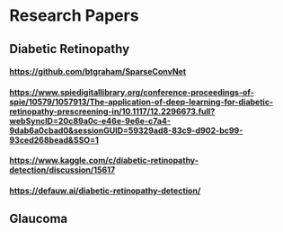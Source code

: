 # Research Papers

## Diabetic Retinopathy

#### https://github.com/btgraham/SparseConvNet

#### https://www.spiedigitallibrary.org/conference-proceedings-of-spie/10579/1057913/The-application-of-deep-learning-for-diabetic-retinopathy-prescreening-in/10.1117/12.2296673.full?webSyncID=20c89a0c-e46e-9e6e-c7a4-9dab6a0cbad0&sessionGUID=59329ad8-83c9-d902-bc99-93ced268bead&SSO=1

#### https://www.kaggle.com/c/diabetic-retinopathy-detection/discussion/15617

#### https://defauw.ai/diabetic-retinopathy-detection/













## Glaucoma
